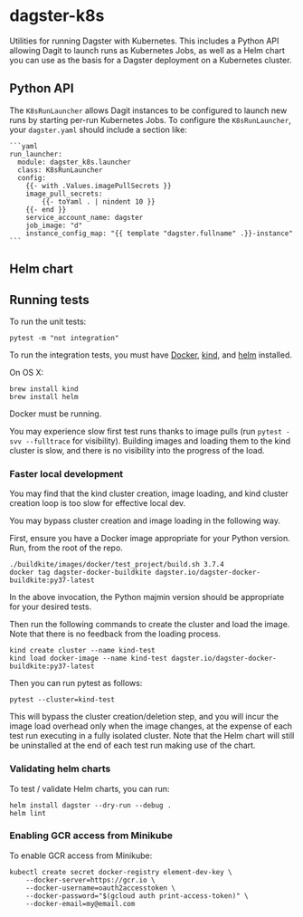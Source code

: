 # dagster-k8s

Utilities for running Dagster with Kubernetes. This includes a Python API allowing Dagit to launch
runs as Kubernetes Jobs, as well as a Helm chart you can use as the basis for a Dagster deployment
on a Kubernetes cluster.

## Python API

The `K8sRunLauncher` allows Dagit instances to be configured to launch new runs by starting per-run
Kubernetes Jobs. To configure the `K8sRunLauncher`, your `dagster.yaml` should include a section
like:

    ```yaml
    run_launcher:
      module: dagster_k8s.launcher
      class: K8sRunLauncher
      config:
        {{- with .Values.imagePullSecrets }}
        image_pull_secrets:
            {{- toYaml . | nindent 10 }}
        {{- end }}
        service_account_name: dagster
        job_image: "d"
        instance_config_map: "{{ template "dagster.fullname" .}}-instance"
    ```

## Helm chart

## Running tests

To run the unit tests:

    pytest -m "not integration"

To run the integration tests, you must have [Docker](https://docs.docker.com/install/),
[kind](https://kind.sigs.k8s.io/docs/user/quick-start#installation),
and [helm](https://helm.sh/docs/intro/install/) installed.

On OS X:

    brew install kind
    brew install helm

Docker must be running.

You may experience slow first test runs thanks to image pulls (run `pytest -svv --fulltrace` for
visibility). Building images and loading them to the kind cluster is slow, and there is
no visibility into the progress of the load.

### Faster local development

You may find that the kind cluster creation, image loading, and kind cluster creation loop
is too slow for effective local dev.

You may bypass cluster creation and image loading in the following way.

First, ensure you have a Docker image appropriate for your Python version. Run, from the root of
the repo.

    ./buildkite/images/docker/test_project/build.sh 3.7.4
    docker tag dagster-docker-buildkite dagster.io/dagster-docker-buildkite:py37-latest

In the above invocation, the Python majmin version should be appropriate for your desired tests.

Then run the following commands to create the cluster and load the image. Note that there is no
feedback from the loading process.

    kind create cluster --name kind-test
    kind load docker-image --name kind-test dagster.io/dagster-docker-buildkite:py37-latest

Then you can run pytest as follows:

    pytest --cluster=kind-test

This will bypass the cluster creation/deletion step, and you will incur the image load overhead
only when the image changes, at the expense of each test run executing in a fully isolated cluster.
Note that the Helm chart will still be uninstalled at the end of each test run making use of the
chart.

### Validating helm charts

To test / validate Helm charts, you can run:

```shell
helm install dagster --dry-run --debug .
helm lint
```

### Enabling GCR access from Minikube

To enable GCR access from Minikube:

```
kubectl create secret docker-registry element-dev-key \
    --docker-server=https://gcr.io \
    --docker-username=oauth2accesstoken \
    --docker-password="$(gcloud auth print-access-token)" \
    --docker-email=my@email.com
```

